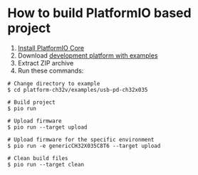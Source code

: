 How to build PlatformIO based project
=====================================

1. [Install PlatformIO Core](https://docs.platformio.org/page/core.html)
2. Download [development platform with examples](https://github.com/Community-PIO-CH32V/platform-ch32v/archive/develop.zip)
3. Extract ZIP archive
4. Run these commands:

```shell
# Change directory to example
$ cd platform-ch32v/examples/usb-pd-ch32x035

# Build project
$ pio run

# Upload firmware
$ pio run --target upload

# Upload firmware for the specific environment
$ pio run -e genericCH32X035C8T6 --target upload

# Clean build files
$ pio run --target clean
```
